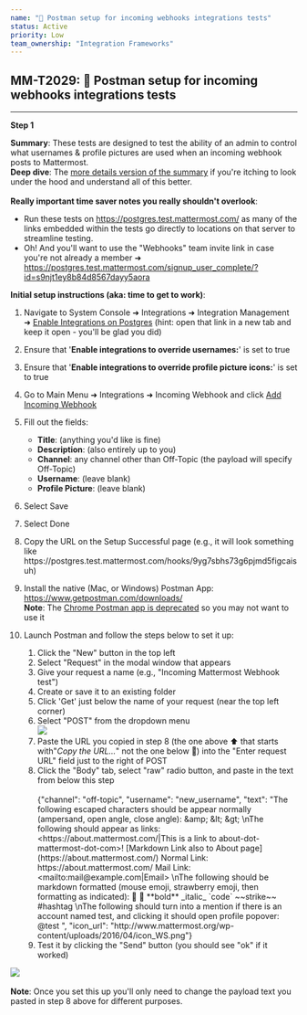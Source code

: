 ```yaml
---
name: "🚀 Postman setup for incoming webhooks integrations tests"
status: Active
priority: Low
team_ownership: "Integration Frameworks"
---
```


## MM-T2029: 🚀 Postman setup for incoming webhooks integrations tests

---

**Step 1**

**Summary**: These tests are designed to test the ability of an admin to control what usernames & profile pictures are used when an incoming webhook posts to Mattermost.\
[](https://docs.google.com/document/d/1iNx4P3z7Nuf1tcQbt-Ewx7ZitDKT_8EqoAdrqc6QYjc/edit?usp=sharing) **Deep dive**: The [more details version of the summary](https://docs.google.com/document/d/1iNx4P3z7Nuf1tcQbt-Ewx7ZitDKT_8EqoAdrqc6QYjc/edit?usp=sharing) if you're itching to look under the hood and understand all of this better.\
\
**Really important time saver notes you really shouldn't overlook**:

- Run these tests on <https://postgres.test.mattermost.com/> as many of the links embedded within the tests go directly to locations on that server to streamline testing.
- Oh! And you'll want to use the "Webhooks" team invite link in case you're not already a member ➜ <https://postgres.test.mattermost.com/signup_user_complete/?id=s9njt1ey8b84d8567dayy5aora>

**Initial setup instructions (aka: time to get to work)**:

1. Navigate to System Console ➜ Integrations ➜ Integration Management ➜ [Enable Integrations on Postgres](https://postgres.test.mattermost.com/admin_console/integrations/integration_management) (hint: open that link in a new tab and keep it open - you'll be glad you did)

2. Ensure that '**Enable integrations to override usernames:**' is set to true

3. Ensure that '**Enable integrations to override profile picture icons:**' is set to true

4. Go to Main Menu ➜ Integrations ➜ Incoming Webhook and click [Add Incoming Webhook](https://postgres.test.mattermost.com/webhooks/integrations/incoming_webhooks/add)

5. Fill out the fields:

   - **Title**: (anything you'd like is fine)
   - **Description**: (also entirely up to you)
   - **Channel**: any channel other than Off-Topic (the payload will specify Off-Topic)
   - **Username**: (leave blank)
   - **Profile Picture**: (leave blank)

6. Select Save

7. Select Done

8. Copy the URL on the Setup Successful page (e.g., it will look something like https\://postgres.test.mattermost.com/hooks/9yg7sbhs73g6pjmd5figcaisuh)

9. Install the native (Mac, or Windows) Postman App: <https://www.getpostman.com/downloads/>\
   **Note**: The [Chrome Postman app is deprecated](https://blog.postman.com/2017/11/01/goodbye-postman-chrome-app/) so you may not want to use it

10. Launch Postman and follow the steps below to set it up:

    1. Click the "New" button in the top left
    2. Select "Request" in the modal window that appears
    3. Give your request a name (e.g., "Incoming Mattermost Webhook test")
    4. Create or save it to an existing folder
    5. Click 'Get' just below the name of your request (near the top left corner)
    6. Select "POST" from the dropdown menu\
       ![](https://avst-atm-addon-attachments-rte.s3.us-west-2.amazonaws.com/embedded-f3277290f945470c4add5d21ef3dc7ca7b74388fc7152bfb6b99ae58c66a95a8-1580865191766-2020-02-04_20-12-15.png)
    7. Paste the URL you copied in step 8 (the one above ⬆️ that starts with"_Copy the URL…_" not the one below 🤦) into the "Enter request URL" field just to the right of POST
    8. Click the "Body" tab, select "raw" radio button, and paste in the text from below this step\
       \
       {"channel": "off-topic", "username": "new\_username", "text": "The following escaped characters should be appear normally (ampersand, open angle, close angle): \&amp; \&lt; \&gt; \nThe following should appear as links: \<https\://about.mattermost.com/|This is a link to about-dot-mattermost-dot-com>! \[Markdown Link also to About page]\(https\://about.mattermost.com/) Normal Link: https\://about.mattermost.com/ Mail Link: \<mailto:mail\@example.com|Email> \nThe following should be markdown formatted (mouse emoji, strawberry emoji, then formatting as indicated): 🐹 :strawberry: \*\*bold\*\* \_italic\_ \`code\` \~\~strike\~\~ #hashtag \nThe following should turn into a mention if there is an account named test, and clicking it should open profile popover: @test ", "icon\_url": "http\://www\.mattermost.org/wp-content/uploads/2016/04/icon\_WS.png"}
    9. Test it by clicking the "Send" button (you should see "ok" if it worked)

![](https://avst-atm-addon-attachments-rte.s3.us-west-2.amazonaws.com/embedded-f3277290f945470c4add5d21ef3dc7ca7b74388fc7152bfb6b99ae58c66a95a8-1578694121882-2020-01-10_17-08-02.png)\
\
**Note**: Once you set this up you'll only need to change the payload text you pasted in step 8 above for different purposes.
